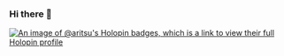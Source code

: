 ### Hi there 👋

<!--
**Arit-Su/Arit-Su** is a ✨ _special_ ✨ repository because its `README.md` (this file) appears on your GitHub profile.

Here are some ideas to get you started:

- 🔭 I’m currently working on ...
- 🌱 I’m currently learning ...
- 👯 I’m looking to collaborate on ...
- 🤔 I’m looking for help with ...
- 💬 Ask me about ...
- 📫 How to reach me: ...
- 😄 Pronouns: ...
- ⚡ Fun fact: ...
-->
[![An image of @aritsu's Holopin badges, which is a link to view their full Holopin profile](https://holopin.me/aritsu)](https://holopin.io/@aritsu)
